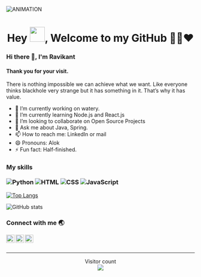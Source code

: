 <img  alt="ANIMATION" src="black-hole.gif"></img>

### 
<h1 align="center">Hey <img src="https://github.com/hrittikhere/hrittikhere/blob/master/Hi.gif" width="40px" />, Welcome to my GitHub 👨‍💻❤️</h1>

### Hi there 👋, I'm Ravikant
#### Thank you for your visit.

There is nothing impossible we can achieve what we want. Like everyone thinks blackhole very strange but it has something in it. That’s why it has value.

- 🔭 I’m currently working on watery. 
- 🌱 I’m currently learning Node.js and React.js 
- 👯 I’m looking to collaborate on Open Source Projects 
- 💬 Ask me about Java, Spring. 
- 📫 How to reach me: LinkedIn or  mail 
- 😄 Pronouns: Alok 
- ⚡ Fun fact: Half-finished.  

### My skills <br/> <br/> ![Python](https://img.shields.io/badge/-Python-0077B5?style=flat&logoColor=white&logo=python) ![HTML](https://img.shields.io/badge/-HTML-ff0d00?style=flat&logoColor=white&logo=html5) ![CSS](https://img.shields.io/badge/-CSS-196eff?style=flat&logoColor=white&logo=css3) ![JavaScript](https://img.shields.io/badge/-JavaScript-ffdd19?style=flat&logoColor=white&logo=javascript)


[![Top Langs](https://github-readme-stats.vercel.app/api/top-langs/?username=pol-alok)](https://github.com/anuraghazra/github-readme-stats)

![GitHub stats](https://github-readme-stats.vercel.app/api?username=pol-alok&show_icons=true)   


### Connect with me 🌏

<img align="left" alt=" LinkedIn" width="22px" src="https://cdn.jsdelivr.net/npm/simple-icons@v3/icons/linkedin.svg" />
<img align="left" alt=" YouTube" width="22px" src="https://cdn.jsdelivr.net/npm/simple-icons@v3/icons/facebook.svg" />
<img align="left" alt=" YouTube" width="22px" src="https://cdn.jsdelivr.net/npm/simple-icons@v3/icons/hackerrank.svg" />
<br />
<br />

---
<p align="center"> 
  Visitor count<br>
  <img src="https://profile-counter.glitch.me/pol-alok/count.svg" />
</p>
<br />
<br />
